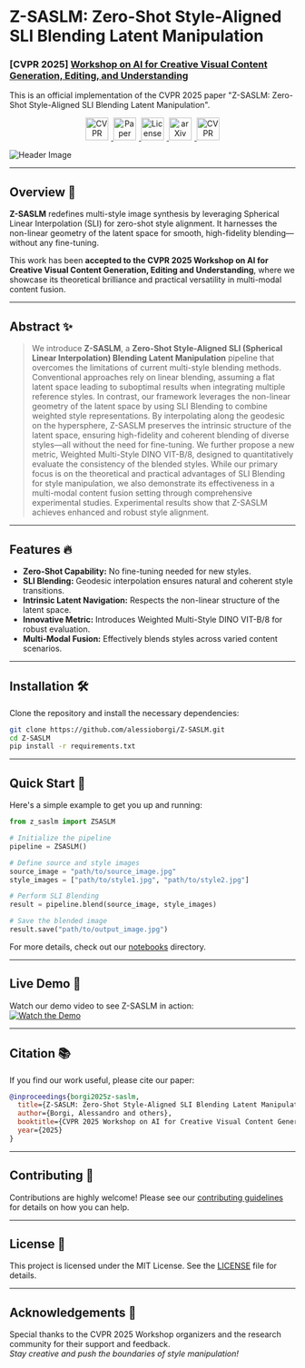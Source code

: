 # Z-SASLM: Zero-Shot Style-Aligned SLI Blending Latent Manipulation
### [CVPR 2025] [Workshop on AI for Creative Visual Content Generation, Editing, and Understanding](https://cveu.github.io/)

This is an official implementation of the CVPR 2025 paper "Z-SASLM: Zero-Shot Style-Aligned SLI Blending Latent Manipulation". 

<p align="center">
  <a href="https://cveu.github.io/">
    <img src="https://img.shields.io/badge/CVPR%202025-Workshop-blue" alt="CVPR 2025 Workshop Accepted" style="height: 40px; margin-right: 5px;">
  </a>
  <a href="https://github.com/alessioborgi/Z-SASLM">
    <img src="https://img.shields.io/badge/Paper-Accepted-green" alt="Paper Accepted" style="height: 40px; margin-right: 5px;">
  </a>
  <a href="LICENSE">
    <img src="https://img.shields.io/badge/License-MIT-yellow.svg" alt="License: MIT" style="height: 40px; margin-right: 5px;">
  </a>
  <a href="https://arxiv.org/abs/XXXX">
    <img src="https://img.shields.io/badge/arXiv-XXXX-blue" alt="arXiv" style="height: 40px; margin-right: 5px;">
  </a>
  <a href="https://cvpr2025.org/">
    <img src="https://img.shields.io/badge/CVPR-2025-orange" alt="CVPR Page" style="height: 40px;">
  </a>
</p>


![Header Image](./assets/cover_image.gif)

---

## Overview 🚀

**Z-SASLM** redefines multi-style image synthesis by leveraging Spherical Linear Interpolation (SLI) for zero-shot style alignment. It harnesses the non-linear geometry of the latent space for smooth, high-fidelity blending—without any fine-tuning.

This work has been **accepted to the CVPR 2025 Workshop on AI for Creative Visual Content Generation, Editing and Understanding**, where we showcase its theoretical brilliance and practical versatility in multi-modal content fusion.

---

## Abstract ✨

> We introduce **Z-SASLM**, a **Zero-Shot Style-Aligned SLI (Spherical Linear Interpolation) Blending Latent Manipulation** pipeline that overcomes the limitations of current multi-style blending methods. Conventional approaches rely on linear blending, assuming a flat latent space leading to suboptimal results when integrating multiple reference styles. In contrast, our framework leverages the non-linear geometry of the latent space by using SLI Blending to combine weighted style representations. By interpolating along the geodesic on the hypersphere, Z-SASLM preserves the intrinsic structure of the latent space, ensuring high-fidelity and coherent blending of diverse styles—all without the need for fine-tuning. We further propose a new metric, Weighted Multi-Style DINO VIT-B/8, designed to quantitatively evaluate the consistency of the blended styles. While our primary focus is on the theoretical and practical advantages of SLI Blending for style manipulation, we also demonstrate its effectiveness in a multi-modal content fusion setting through comprehensive experimental studies. Experimental results show that Z-SASLM achieves enhanced and robust style alignment. 

---

## Features 🔥

- **Zero-Shot Capability:** No fine-tuning needed for new styles.
- **SLI Blending:** Geodesic interpolation ensures natural and coherent style transitions.
- **Intrinsic Latent Navigation:** Respects the non-linear structure of the latent space.
- **Innovative Metric:** Introduces Weighted Multi-Style DINO VIT-B/8 for robust evaluation.
- **Multi-Modal Fusion:** Effectively blends styles across varied content scenarios.

---

## Installation 🛠️

Clone the repository and install the necessary dependencies:

```bash
git clone https://github.com/alessioborgi/Z-SASLM.git
cd Z-SASLM
pip install -r requirements.txt
```

---

## Quick Start 🚀

Here's a simple example to get you up and running:

```python
from z_saslm import ZSASLM

# Initialize the pipeline
pipeline = ZSASLM()

# Define source and style images
source_image = "path/to/source_image.jpg"
style_images = ["path/to/style1.jpg", "path/to/style2.jpg"]

# Perform SLI Blending
result = pipeline.blend(source_image, style_images)

# Save the blended image
result.save("path/to/output_image.jpg")
```

For more details, check out our [notebooks](./notebooks) directory.

---

## Live Demo 🎥

Watch our demo video to see Z-SASLM in action:  
[![Watch the Demo](https://img.youtube.com/vi/your_video_id/0.jpg)](https://www.youtube.com/watch?v=your_video_id)

---

## Citation 📚

If you find our work useful, please cite our paper:

```bibtex
@inproceedings{borgi2025z-saslm,
  title={Z-SASLM: Zero-Shot Style-Aligned SLI Blending Latent Manipulation},
  author={Borgi, Alessandro and others},
  booktitle={CVPR 2025 Workshop on AI for Creative Visual Content Generation, Editing and Understanding},
  year={2025}
}
```

---

## Contributing 🤝

Contributions are highly welcome! Please see our [contributing guidelines](CONTRIBUTING.md) for details on how you can help.

---

## License 📄

This project is licensed under the MIT License. See the [LICENSE](LICENSE) file for details.

---

## Acknowledgements 🙏

Special thanks to the CVPR 2025 Workshop organizers and the research community for their support and feedback.  
*Stay creative and push the boundaries of style manipulation!*
